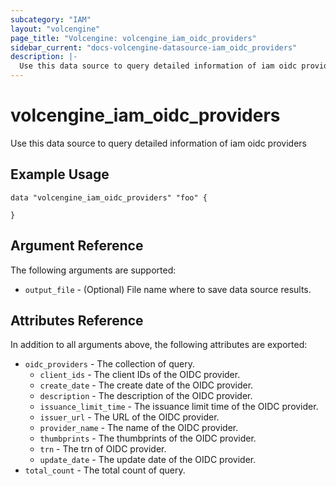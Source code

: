 ```yaml
---
subcategory: "IAM"
layout: "volcengine"
page_title: "Volcengine: volcengine_iam_oidc_providers"
sidebar_current: "docs-volcengine-datasource-iam_oidc_providers"
description: |-
  Use this data source to query detailed information of iam oidc providers
---
```

# volcengine_iam_oidc_providers
Use this data source to query detailed information of iam oidc providers
## Example Usage
```hcl
data "volcengine_iam_oidc_providers" "foo" {

}
```
## Argument Reference
The following arguments are supported:
* `output_file` - (Optional) File name where to save data source results.

## Attributes Reference
In addition to all arguments above, the following attributes are exported:
* `oidc_providers` - The collection of query.
    * `client_ids` - The client IDs of the OIDC provider.
    * `create_date` - The create date of the OIDC provider.
    * `description` - The description of the OIDC provider.
    * `issuance_limit_time` - The issuance limit time of the OIDC provider.
    * `issuer_url` - The URL of the OIDC provider.
    * `provider_name` - The name of the OIDC provider.
    * `thumbprints` - The thumbprints of the OIDC provider.
    * `trn` - The trn of OIDC provider.
    * `update_date` - The update date of the OIDC provider.
* `total_count` - The total count of query.



